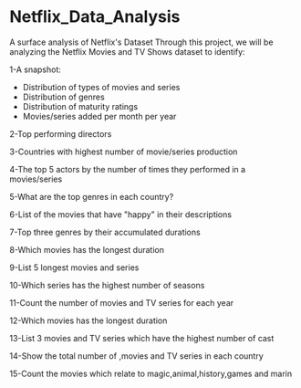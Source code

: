 # Netflix_Data_Analysis

A surface analysis of Netflix's Dataset
Through this project, we will be analyzing the Netflix Movies and TV Shows dataset to identify:

1-A snapshot:
* Distribution of types of movies and series
* Distribution of genres
* Distribution of maturity ratings
* Movies/series added per month per year
  
2-Top performing directors

3-Countries with highest number of movie/series production

4-The top 5 actors by the number of times they performed in a movies/series

5-What are the top genres in each country?

6-List of the movies that have "happy" in their descriptions

7-Top three genres by their accumulated durations

8-Which movies has the longest duration

9-List 5 longest movies and series

10-Which series has the highest number of seasons

11-Count the number of movies and TV series for each year

12-Which movies has the longest duration

13-List 3 movies and TV series which have the highest number of cast

14-Show the total number of ,movies and TV series in each country

15-Count the movies which relate to magic,animal,history,games and marin
